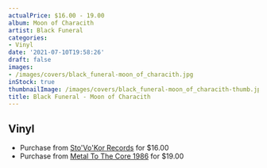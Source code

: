 ```yaml
---
actualPrice: $16.00 - 19.00
album: Moon of Characith
artist: Black Funeral
categories:
- Vinyl
date: '2021-07-10T19:58:26'
draft: false
images:
- /images/covers/black_funeral-moon_of_characith.jpg
inStock: true
thumbnailImage: /images/covers/black_funeral-moon_of_characith-thumb.jpg
title: Black Funeral - Moon of Characith
---
```


## Vinyl
* Purchase from [Sto'Vo'Kor Records](https://stovokor-records.com/products/black-funeral-moon-of-characith) for $16.00
* Purchase from [Metal To The Core 1986](https://metaltothecore1986.com/shop/black-funeral-moon-of-characith-12-lp/) for $19.00
